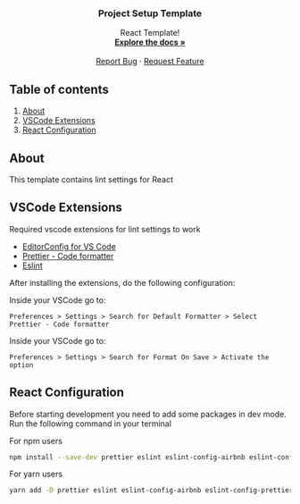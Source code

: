 <p align="center">
  <h3 align="center">Project Setup Template</h3>

  <p align="center">
    React Template!
    <br />
    <a href="#"><strong>Explore the docs »</strong></a>
    <br />
    <br />
    <a href="/../../issues?q=label%3Atrello">Report Bug</a>
    ·
    <a href="/../../issues?q=label%3Atrello">Request Feature</a>
  </p>
</p>

## Table of contents

1. [About](#about)
2. [VSCode Extensions](#vscode-extensions)
3. [React Configuration](#react-configuration)

## About

This template contains lint settings for React

## VSCode Extensions

Required vscode extensions for lint settings to work

- [EditorConfig for VS Code](https://marketplace.visualstudio.com/items?itemName=EditorConfig.EditorConfig)
- [Prettier - Code formatter](https://marketplace.visualstudio.com/items?itemName=esbenp.prettier-vscode)
- [Eslint](https://marketplace.visualstudio.com/items?itemName=dbaeumer.vscode-eslint)

After installing the extensions, do the following configuration:

Inside your VSCode go to:

```
Preferences > Settings > Search for Default Formatter > Select Prettier - Code formatter
```

Inside your VSCode go to:

```
Preferences > Settings > Search for Format On Save > Activate the option
```

## React Configuration

Before starting development you need to add some packages in dev mode.
Run the following command in your terminal

For npm users

```sh
npm install --save-dev prettier eslint eslint-config-airbnb eslint-config-prettier eslint-plugin-import eslint-plugin-prettier eslint-plugin-jsx-a11y eslint-plugin-react eslint-plugin-react-hooks
```

For yarn users

```sh
yarn add -D prettier eslint eslint-config-airbnb eslint-config-prettier eslint-plugin-import eslint-plugin-prettier eslint-plugin-jsx-a11y eslint-plugin-react eslint-plugin-react-hooks
```
